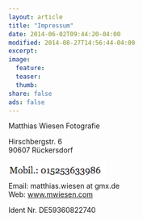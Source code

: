```yaml
---
layout: article
title: "Impressum"
date: 2014-06-02T09:44:20-04:00
modified: 2014-08-27T14:56:44-04:00
excerpt:
image:
  feature:
  teaser:
  thumb:
share: false
ads: false
---
```



Matthias Wiesen Fotografie

Hirschbergstr. 6  
90607 Rückersdorf

![asdf](/images/himbeere.png)  
Email: matthias.wiesen at gmx.de  
Web: www.mwiesen.com

Ident Nr. DE59360822740
